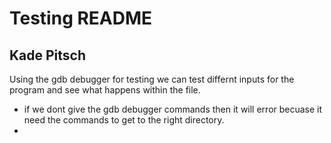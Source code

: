 # Testing README
## Kade Pitsch
 Using the gdb debugger for testing we can test differnt inputs for the program and see what happens within the file.
 * if we dont give the gdb debugger commands then it will error becuase it need the commands to get to the right directory.
 * 
